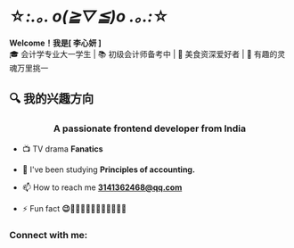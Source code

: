 # ☆*:.｡. o(≧▽≦)o .｡.:*☆

**Welcome！我是[ 李心妍 ]**  
🎓 会计学专业大一学生 | 📚 初级会计师备考中 | 🍔 美食资深爱好者 | 🫧 有趣的灵魂万里挑一

## 🔍 我的兴趣方向
<h3 align="center">A passionate frontend developer from India</h3>

- 📺 TV drama **Fanatics**

- 🌱 I've been studying **Principles of accounting.**

- 📫 How to reach me **3141362468@qq.com**

- ⚡ Fun fact **😉🫰🏻🦋💐🍓🍟🥗🧁🏸🎆🌐**

<h3 align="left">Connect with me:</h3>
<p align="left">
</p>
